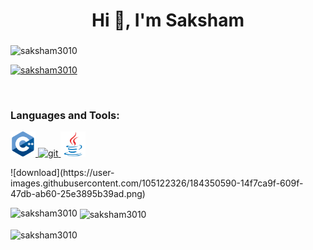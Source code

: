 <h1 align="center">Hi 👋, I'm Saksham</h1>
<h3 align="center"></h3>

<p align="left"> <img src="https://komarev.com/ghpvc/?username=saksham3010&label=Profile%20views&color=0e75b6&style=flat" alt="saksham3010" /> </p>

<p align="left"> <a href="https://github.com/ryo-ma/github-profile-trophy"><img src="https://github-profile-trophy.vercel.app/?username=saksham3010" alt="saksham3010" /></a> </p>

<p align="left"> <a href="https://twitter.com/" target="blank"><img src="https://img.shields.io/twitter/follow/?logo=twitter&style=for-the-badge" alt="" /></a> </p>


<h3 align="left">Languages and Tools:</h3>
<p align="left"> <a href="https://www.w3schools.com/cpp/" target="_blank" rel="noreferrer"> <img src="https://raw.githubusercontent.com/devicons/devicon/master/icons/cplusplus/cplusplus-original.svg" alt="cplusplus" width="40" height="40"/> </a> <a href="https://git-scm.com/" target="_blank" rel="noreferrer"> <img src="https://www.vectorlogo.zone/logos/git-scm/git-scm-icon.svg" alt="git" width="40" height="40"/> </a> <a href="https://www.java.com" target="_blank" rel="noreferrer"> <img src="https://raw.githubusercontent.com/devicons/devicon/master/icons/java/java-original.svg" alt="java" width="40" height="40"/> </a></p>![download](https://user-images.githubusercontent.com/105122326/184350590-14f7ca9f-609f-47db-ab60-25e3895b39ad.png)


<p><img align="left" src="https://github-readme-stats.vercel.app/api/top-langs?username=saksham3010&show_icons=true&locale=en&layout=compact" alt="saksham3010" /></p>

<p>&nbsp;<img align="center" src="https://github-readme-stats.vercel.app/api?username=saksham3010&show_icons=true&locale=en" alt="saksham3010" /></p>

<p><img align="center" src="https://github-readme-streak-stats.herokuapp.com/?user=saksham3010&" alt="saksham3010" /></p>
